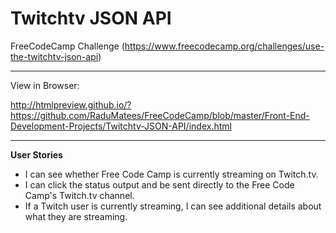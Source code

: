 Twitchtv JSON API
===

FreeCodeCamp Challenge (https://www.freecodecamp.org/challenges/use-the-twitchtv-json-api)

---

View in Browser:

http://htmlpreview.github.io/?https://github.com/RaduMatees/FreeCodeCamp/blob/master/Front-End-Development-Projects/Twitchtv-JSON-API/index.html

---

**User Stories**

* I can see whether Free Code Camp is currently streaming on Twitch.tv.
* I can click the status output and be sent directly to the Free Code Camp's Twitch.tv channel.
* If a Twitch user is currently streaming, I can see additional details about what they are streaming.
